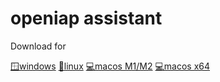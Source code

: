 # openiap assistant

Download for

[🪟windows](https://github.com/openiap/assistant/releases/latest/download/assistant-win.exe)
[🐧linux](https://github.com/openiap/assistant/releases/latest/download/assistant-linux-x86_64.AppImage)
[💻macos M1/M2](https://github.com/openiap/assistant/releases/latest/download/assistant-macos-arm64.dmg)
[💻macos x64](https://github.com/openiap/assistant/releases/latest/download/assistant-macos-x64.dmg)

